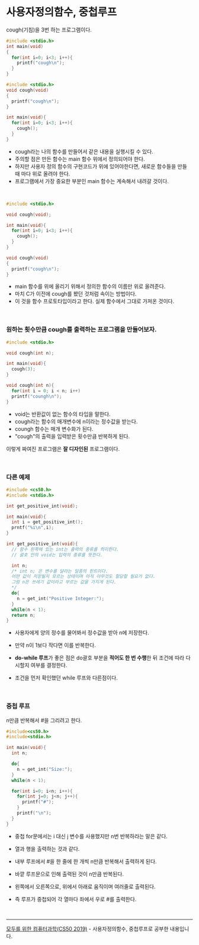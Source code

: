# 사용자정의함수, 중첩루프

cough(기침)을 3번 하는 프로그램이다.

```c
#include <stdio.h>
int main(void)
{
  for(int i=0; i<3; i++){
    printf("cough\n");
  }
}
```

```c
#include <stdio.h>
void cough(void)
{
  printf("cough\n");
}

int main(void){
  for(int i=0; i<3; i++){
    cough();
  }
}
```

- cough라는 나의 함수를 만들어서 같은 내용을 실행시킬 수 있다.
- 주의할 점은 만든 함수는 main 함수 위에서 정의되어야 한다.
- 하지만 사용자 정의 함수의 구현코드가 위에 있어야한다면, 새로운 함수들을 만들 때 마다 위로 올려야 한다.
- 프로그램에서 가장 중요한 부분인 main 함수는 계속해서 내려갈 것이다.

<br>

```c
#include <stdio.h>

void cough(void);

int main(void){
  for(int i=0; i<3; i++){
    cough();
  }
}

void cough(void)
{
  printf("cough\n");
}
```

- main 함수를 위에 올리기 위해서 정의한 함수의 이름만 위로 올려준다.
- 마치 C가 이전에 cough를 봤던 것처럼 속이는 방법이다.
- 이 것을 함수 프로토타입이라고 한다. 실제 함수에서 그대로 가져온 것이다.

<br>

### 원하는 횟수만큼 cough를 출력하는 프로그램을 만들어보자.

```c
#include <stdio.h>

void cough(int n);

int main(void){
  cough(3);
}

void cough(int n){
  for(int i = 0; i < n; i++)
  printf("coungh\n");
}
```

- void는 반환값이 없는 함수의 타입을 말한다.
- cough라는 함수의 매개변수에 n이라는 정수값을 받는다.
- coungh 함수는 매개 변수화가 된다.
- "cough"의 출력을 입력받은 횟수만큼 반복하게 된다.

이렇게 짜여진 프로그램은 <b>잘 디자인된</b> 프로그램이다.

<br>

### 다른 예제

```c
#include <cs50.h>
#include <stdio.h>

int get_positive_int(void);

int main(void){
  int i = get_positive_int();
  prntf("%i\n",i);
}

int get_positive_int(void){
  // 함수 왼쪽에 있는 int는 출력의 종류를 의미한다.
  // 괄호 안의 void는 입력의 종류를 뜻한다.

  int n;
  /* int n; 은 변수를 달라는 일종의 힌트이다.
  어떤 값이 저장될지 모르는 상태이며 아직 아무것도 할당할 필요가 없다.
  그럼 n은 쓰레기 값이라고 부르는 값을 가지게 된다.
  */
  do{
    n = get_int("Positive Integer:");
  }
  while(n < 1);
  return n;
}

```

- 사용자에게 양의 정수를 물어봐서 정수값을 받아 n에 저장한다.
- 만약 n이 1보다 작다면 이를 반복한다.

- <b>do-while 루프</b>가 좋은 점은 do괄호 부분을 <b>적어도 한 번 수행</b>한 뒤 조건에 따라 다시할지 여부를 결정한다.
- 조건을 먼저 확인했던 while 루프와 다른점이다.

<br>

### 중첩 루프

n만큼 반복해서 #을 그리려고 한다.

```C
#include<cs50.h>
#include<stdio.h>

int main(void){
  int n;

  do{
    n = get_int("Size:");
  }
  while(n < 1);

  for(int i=0; i<n; i++){
    for(int j=0; j<n; j++){
      printf("#");
    }
    printf("\n");
  }
}
```

- 중첩 for문에서는 i 대신 j 변수를 사용했지만 n번 반복하라는 말은 같다.
- 열과 행을 출력하는 것과 같다.
- 내부 루프에서 #을 한 줄에 한 개씩 n만큼 반복해서 출력하게 된다.
- 바깥 루프문으로 인해 출력된 것이 n만큼 반복된다.
- 왼쪽에서 오른쪽으로, 위에서 아래로 움직이며 여러줄로 출력된다.

- 즉 루프가 중첩되어 각 열마다 좌에서 우로 #를 출력한다.

<br>
<hr>
<a href="https://www.boostcourse.org/cs112">모두를 위한 컴퓨터과학(CS50 2019)</a> - 사용자정의함수, 중첩루프로 공부한 내용입니다.
